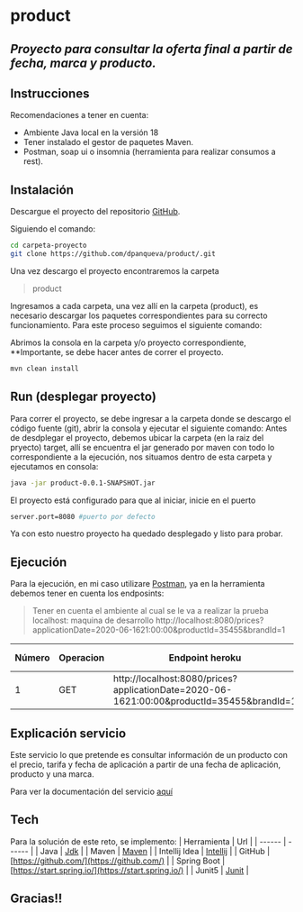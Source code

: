 # product
## _Proyecto para consultar la oferta final a partir de fecha, marca y producto._

## Instrucciones
Recomendaciones a tener en cuenta:
- Ambiente Java local en la versión 18 
- Tener instalado el gestor de paquetes Maven.
- Postman, soap ui o insomnia (herramienta para realizar consumos a rest).

## Instalación

Descargue el proyecto del repositorio [GitHub](https://github.com/dpanqueva/product/).

Siguiendo el comando:

```sh
cd carpeta-proyecto
git clone https://github.com/dpanqueva/product/.git
```

Una vez descargo el proyecto encontraremos la carpeta
> product


Ingresamos a cada carpeta, una vez allí en la carpeta (product), es necesario descargar los paquetes correspondientes para su correcto funcionamiento.
Para este proceso seguimos el siguiente comando:

Abrimos la consola en la carpeta y/o proyecto correspondiente, **Importante, se debe hacer antes de correr el proyecto.

```sh
mvn clean install
```
## Run (desplegar proyecto)
Para correr el proyecto, se debe ingresar a la carpeta donde se descargo el código fuente (git), abrir la consola y ejecutar el siguiente comando:
Antes de desdplegar el proyecto, debemos ubicar la carpeta (en la raiz del pryecto) target, allí se encuentra el jar generado por maven con todo lo correspondiente a la ejecución, nos situamos dentro de esta carpeta y ejecutamos en consola:
```sh
java -jar product-0.0.1-SNAPSHOT.jar
```

El proyecto está configurado para que al iniciar, inicie en el puerto
```sh
server.port=8080 #puerto por defecto
```

Ya con esto nuestro proyecto ha quedado desplegado y listo para probar.


## Ejecución
Para la ejecución, en mi caso utilizare [Postman](https://www.postman.com/downloads/), ya en la herramienta debemos tener en cuenta los endposints:

> Tener en cuenta el ambiente al cual se le va a realizar la prueba
> localhost: maquina de desarrollo
> http://localhost:8080/prices?applicationDate=2020-06-1621:00:00&productId=35455&brandId=1


|Número| Operacion | Endpoint heroku|Endpoint local|
|------ | ------ | ------ | ------ |
|1| GET | http://localhost:8080/prices?applicationDate=2020-06-1621:00:00&productId=35455&brandId=1 |


## Explicación servicio 
Este servicio lo que pretende es consultar información de un producto con el precio, tarifa y fecha de aplicación a partir de una fecha de aplicación, producto y una marca.

Para ver la documentación del servicio [aquí](https://github.com/dpanqueva/product/wiki)

## Tech
Para la solución de este reto, se implemento:
| Herramienta | Url |
| ------ | ------ |
| Java | [Jdk](https://openjdk.java.net/projects/jdk/18/) |
| Maven | [Maven](https://maven.apache.org/download.cgi) |
| Intellij Idea | [Intellij](https://www.jetbrains.com/es-es/idea/download) |
| GitHub | [https://github.com/](https://github.com/) |
| Spring Boot | [https://start.spring.io/](https://start.spring.io/) |
| Junit5 | [Junit](https://junit.org/junit5/) |

## Gracias!!
